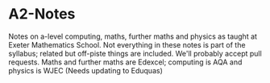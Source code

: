# A2-Notes
Notes on a-level computing, maths, further maths and physics as taught at Exeter Mathematics School. Not everything in these notes is part of the syllabus; related but off-piste things are included. We'll probably accept pull requests.  Maths and further maths are Edexcel; computing is AQA and physics is WJEC (Needs updating to Eduquas)
